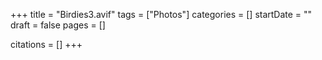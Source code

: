+++
title = "Birdies3.avif"
tags = ["Photos"]
categories = []
startDate = ""
draft = false
pages = []

citations = []
+++
